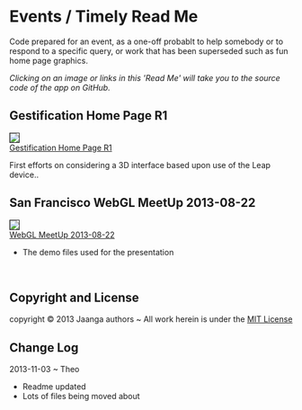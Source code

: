 Events / Timely Read Me
=======================

<!-- Only show the following div when viewed on GitHub -->
<div style=display:none; >
You may also view this project as a <a href="http://jaanga.github.io/gestification/#events-timely#readme.md#" target="_blank">Jaanga app</a>.
</div>

Code prepared for an event, as a one-off probablt to help somebody or to respond to a specific query, or work that has been superseded such as fun home page graphics.

_Clicking on an image or links in this 'Read Me' will take you to the source code of the app on GitHub._

## Gestification Home Page R1

[<img src=http://jaanga.github.io/gestification/events-timely/home-page/r1/home-page-r1-360x280.png border=1 /><br>
Gestification Home Page R1](https://github.com/jaanga/gestification/tree/events-timely)

First efforts on considering a 3D interface based upon use of the Leap device..

## San Francisco WebGL MeetUp 2013-08-22

		
[<img src=http://jaanga.github.io/gestification/events-timely/webgl-2013-08-22/webgl-meetup-360x208.png border=1 /><br>
WebGL MeetUp 2013-08-22](https://github.com/jaanga/gestification/tree/gh-pages/events-timely/webgl-2013-08-22)

- The demo files used for the presentation

<br>
 
## Copyright and License
copyright &copy; 2013 Jaanga authors ~ All work herein is under the [MIT License](http://jaanga.github.io/libs/jaanga-copyright-and-mit-license.md)

## Change Log

2013-11-03 ~ Theo

* Readme updated
* Lots of files being moved about
